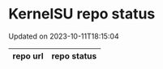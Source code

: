 # KernelSU repo status

Updated on 2023-10-11T18:15:04

| repo url | repo status |
| -------- | -------- | 
